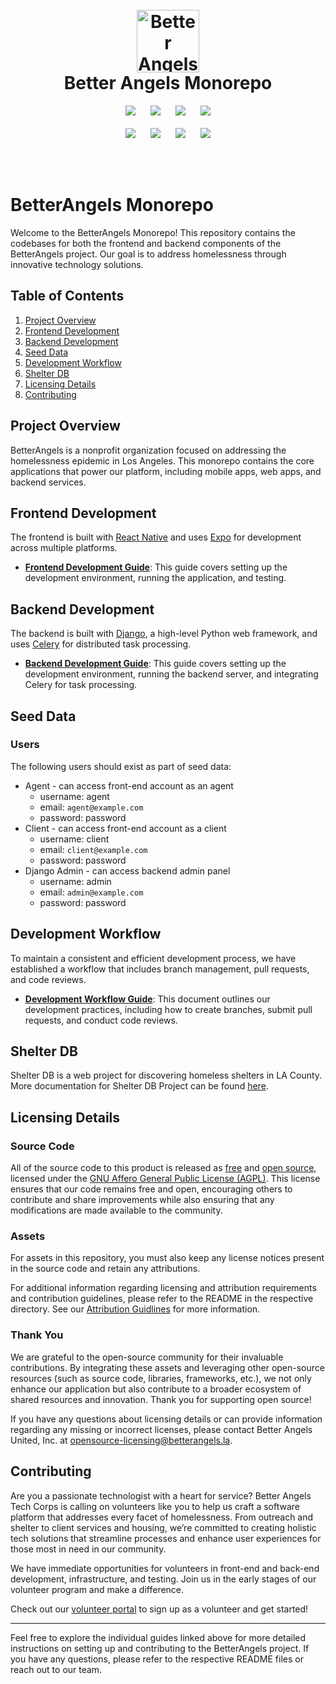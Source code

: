 <h1 align="center">
  <br>
  <a href="https://www.betterangels.la/" target="_blank" rel="noreferrer"><img alt="Better Angels Logo" src="https://avatars.githubusercontent.com/u/137959057?s=100&v=4" width="100"></a>
  <br>
  Better Angels Monorepo
  <br>
</h1>

<p align="center">
   <a href="https://reactnative.dev/docs/getting-started" target="_blank"><img src="https://img.shields.io/badge/React_Native-20232A?style=for-the-badge&logo=react&logoColor=61DAFB" hspace="10" /></a>
   <a href="https://storybook.js.org/docs" target="_blank"><img src="https://img.shields.io/badge/storybook-FF4785?style=for-the-badge&logo=storybook&logoColor=white" hspace="10" /></a>
   <a href="https://playwright.dev/docs/intro" target="_blank"><img src="https://img.shields.io/badge/Playwright-45ba4b?style=for-the-badge&logo=Playwright&logoColor=white" hspace="10" /></a>
   <a href="https://graphql.org/code/" target="_blank"><img src="https://img.shields.io/badge/GraphQl-E10098?style=for-the-badge&logo=graphql&logoColor=white" hspace="10" /></a>
   <br><br>
   <a href="https://docs.aws.amazon.com/" target="_blank"><img src="https://img.shields.io/badge/Amazon AWS-FF9900?style=for-the-badge&logo=amazonaws&logoColor=white" hspace="10" /></a>
   <a href="https://docs.djangoproject.com/" target="_blank"><img src="https://img.shields.io/badge/Django-092E20?style=for-the-badge&logo=django&logoColor=green" hspace="10" /></a>
   <a href="https://docs.docker.com/" target="_blank"><img src="https://img.shields.io/badge/Docker-2CA5E0?style=for-the-badge&logo=docker&logoColor=white" hspace="10" /></a>
   <a href="https://docs.expo.dev/" target="_blank"><img src="https://img.shields.io/badge/Expo-1B1F23?style=for-the-badge&logo=expo&logoColor=FFFFFF" hspace="10" /></a>
</p>

<br>
<br>

# BetterAngels Monorepo

Welcome to the BetterAngels Monorepo! This repository contains the codebases for both the frontend and backend components of the BetterAngels project. Our goal is to address homelessness through innovative technology solutions.

## Table of Contents

1. [Project Overview](#project-overview)
2. [Frontend Development](#frontend-development)
3. [Backend Development](#backend-development)
4. [Seed Data](#seed-data)
5. [Development Workflow](#development-workflow)
6. [Shelter DB](#shelter-db)
7. [Licensing Details](#licensing-details)
8. [Contributing](#contributing)

## Project Overview

BetterAngels is a nonprofit organization focused on addressing the homelessness epidemic in Los Angeles. This monorepo contains the core applications that power our platform, including mobile apps, web apps, and backend services.

## Frontend Development

The frontend is built with [React Native](https://reactnative.dev/) and uses [Expo](https://docs.expo.dev/) for development across multiple platforms.

- **[Frontend Development Guide](docs/frontend_readme.md)**: This guide covers setting up the development environment, running the application, and testing.

## Backend Development

The backend is built with [Django](https://www.djangoproject.com/), a high-level Python web framework, and uses [Celery](https://docs.celeryproject.org/en/stable/) for distributed task processing.

- **[Backend Development Guide](docs/backend_readme.md)**: This guide covers setting up the development environment, running the backend server, and integrating Celery for task processing.

## Seed Data

### Users

The following users should exist as part of seed data:

- Agent - can access front-end account as an agent
  - username: agent
  - email: `agent@example.com`
  - password: password
- Client - can access front-end account as a client
  - username: client
  - email: `client@example.com`
  - password: password
- Django Admin - can access backend admin panel
  - username: admin
  - email: `admin@example.com`
  - password: password

## Development Workflow

To maintain a consistent and efficient development process, we have established a workflow that includes branch management, pull requests, and code reviews.

- **[Development Workflow Guide](docs/development_workflow.md)**: This document outlines our development practices, including how to create branches, submit pull requests, and conduct code reviews.

## Shelter DB

Shelter DB is a web project for discovering homeless shelters in LA County. More documentation for Shelter DB Project can be found [here](apps/shelter-web/README.md).

## Licensing Details

### Source Code

All of the source code to this product is released as [free](https://www.gnu.org/philosophy/free-sw.html) and [open source](https://www.opensource.org/docs/definition.php), licensed under the [GNU Affero General Public License (AGPL)](./LICENSE). This license ensures that our code remains free and open, encouraging others to contribute and share improvements while also ensuring that any modifications are made available to the community.

### Assets

For assets in this repository, you must also keep any license notices present in the source code and retain any attributions.

For additional information regarding licensing and attribution requirements and contribution guidelines, please refer to the README in the respective directory. See our [Attribution Guidlines](./docs/attribution_guidelines.md) for more information.

### Thank You

We are grateful to the open-source community for their invaluable contributions. By integrating these assets and leveraging other open-source resources (such as source code, libraries, frameworks, etc.), we not only enhance our application but also contribute to a broader ecosystem of shared resources and innovation. Thank you for supporting open source!

If you have any questions about licensing details or can provide information regarding any missing or incorrect licenses, please contact Better Angels United, Inc. at opensource-licensing@betterangels.la.

## Contributing

Are you a passionate technologist with a heart for service? Better Angels Tech Corps is calling on volunteers like you to help us craft a software platform that addresses every facet of homelessness. From outreach and shelter to client services and housing, we’re committed to creating holistic tech solutions that streamline processes and enhance user experiences for those most in need in our community.

We have immediate opportunities for volunteers in front-end and back-end development, infrastructure, and testing. Join us in the early stages of our volunteer program and make a difference.

Check out our [volunteer portal](https://volunteer.betterangels.la/need/detail/?need_id=866651) to sign up as a volunteer and get started!

---

Feel free to explore the individual guides linked above for more detailed instructions on setting up and contributing to the BetterAngels project. If you have any questions, please refer to the respective README files or reach out to our team.
